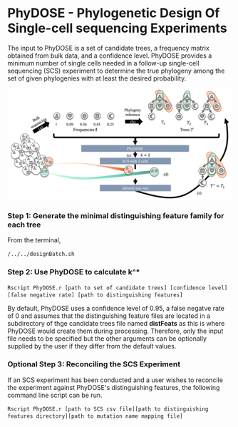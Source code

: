 # PhyDOSE - Phylogenetic Design Of Single-cell sequencing Experiments

The input to PhyDOSE is a set of candidate trees, a frequency matrix obtained from bulk data, and a confidence level. PhyDOSE provides a minimum number of single cells needed in a follow-up single-cell sequencing (SCS) experiment to determine the true phylogeny among the set of given phylogenies with at least the desired probability.

![Overview of PhyDOSE](overview.png)


### Step 1: Generate the minimal distinguishing feature family for each tree 

From the terminal, 
```
/../../designBatch.sh

```

### Step 2: Use PhyDOSE to calculate k^* 

```
Rscript PhyDOSE.r [path to set of candidate trees] [confidence level] [false negative rate] [path to distinguishing features]
```
By default, PhyDOSE uses a confidence level of 0.95, a false negatve rate of 0 and assumes that the distinguishing feature files are located in a subdirectory of thge candidate trees file named **distFeats** as this is where PhyDOSE would create them during processing.
Therefore, only the input file needs to be specified but the other arguments can be optionally supplied by the user if they differ from the default values. 


### Optional Step 3: Reconciling the SCS Experiment
If an SCS experiment has been conducted and a user wishes to reconcile the experiment against PhyDOSE's distinguishing features, the following command line script can be run.

```
Rscript PhyDOSE.r [path to SCS csv file][path to distinguishing features directory][path to mutation name mapping file]
```


